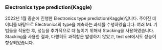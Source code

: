 ### Electronics type prediction(Kaggle)
2022년 1월 중순에 진행한 Electronics type prediction(Kaggle)입니다. 주어진 데이터를 바탕으로 Electronics의 type을 예측하는 과제를 수행하였습니다.
여러 ML 기법들을 적용한 후, 성능을 추가적으로 더 높이기 위해서 Stacking을 사용하였습니다. Stacking을 사용한 결과, 다행히도 과적합은 발생하지 않았고,
test set에서도 성능이 향상되었습니다.
